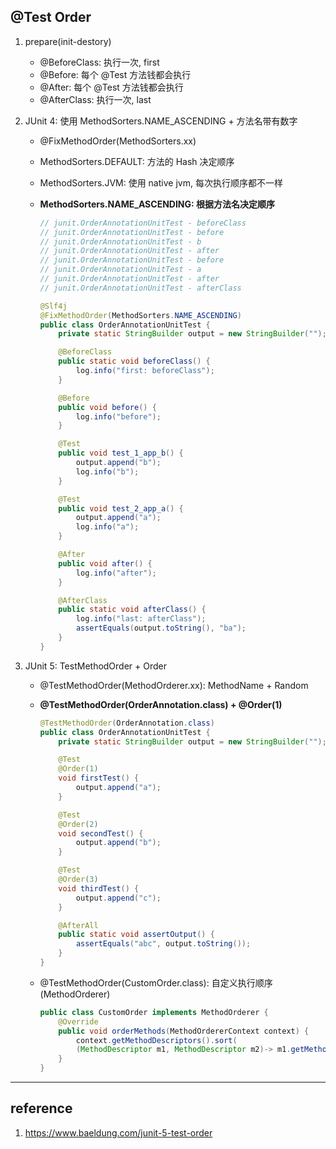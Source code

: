 ## @Test Order

1. prepare(init-destory)

   - @BeforeClass: 执行一次, first
   - @Before: 每个 @Test 方法钱都会执行
   - @After: 每个 @Test 方法钱都会执行
   - @AfterClass: 执行一次, last

2. JUnit 4: 使用 MethodSorters.NAME_ASCENDING + 方法名带有数字

   - @FixMethodOrder(MethodSorters.xx)
   - MethodSorters.DEFAULT: 方法的 Hash 决定顺序
   - MethodSorters.JVM: 使用 native jvm, 每次执行顺序都不一样
   - **MethodSorters.NAME_ASCENDING: 根据方法名决定顺序**

     ```java
     // junit.OrderAnnotationUnitTest - beforeClass
     // junit.OrderAnnotationUnitTest - before
     // junit.OrderAnnotationUnitTest - b
     // junit.OrderAnnotationUnitTest - after
     // junit.OrderAnnotationUnitTest - before
     // junit.OrderAnnotationUnitTest - a
     // junit.OrderAnnotationUnitTest - after
     // junit.OrderAnnotationUnitTest - afterClass

     @Slf4j
     @FixMethodOrder(MethodSorters.NAME_ASCENDING)
     public class OrderAnnotationUnitTest {
         private static StringBuilder output = new StringBuilder("");

         @BeforeClass
         public static void beforeClass() {
             log.info("first: beforeClass");
         }

         @Before
         public void before() {
             log.info("before");
         }

         @Test
         public void test_1_app_b() {
             output.append("b");
             log.info("b");
         }

         @Test
         public void test_2_app_a() {
             output.append("a");
             log.info("a");
         }

         @After
         public void after() {
             log.info("after");
         }

         @AfterClass
         public static void afterClass() {
             log.info("last: afterClass");
             assertEquals(output.toString(), "ba");
         }
     }
     ```

3. JUnit 5: TestMethodOrder + Order

   - @TestMethodOrder(MethodOrderer.xx): MethodName + Random
   - **@TestMethodOrder(OrderAnnotation.class) + @Order(1)**

     ```java
     @TestMethodOrder(OrderAnnotation.class)
     public class OrderAnnotationUnitTest {
         private static StringBuilder output = new StringBuilder("");

         @Test
         @Order(1)
         void firstTest() {
             output.append("a");
         }

         @Test
         @Order(2)
         void secondTest() {
             output.append("b");
         }

         @Test
         @Order(3)
         void thirdTest() {
             output.append("c");
         }

         @AfterAll
         public static void assertOutput() {
             assertEquals("abc", output.toString());
         }
     }
     ```

   - @TestMethodOrder(CustomOrder.class): 自定义执行顺序(MethodOrderer)

     ```java
     public class CustomOrder implements MethodOrderer {
         @Override
         public void orderMethods(MethodOrdererContext context) {
             context.getMethodDescriptors().sort(
             (MethodDescriptor m1, MethodDescriptor m2)-> m1.getMethod().getName().compareToIgnoreCase(m2.getMethod().getName()));
         }
     }
     ```

---

## reference

1. https://www.baeldung.com/junit-5-test-order
